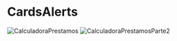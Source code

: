 # CardsAlerts

![CalculadoraPrestamos](https://github.com/GGbrie/CardsAlerts/assets/106721167/030ae032-2db7-43cc-b176-145bb03c6841)
![CalculadoraPrestamosParte2](https://github.com/GGbrie/CardsAlerts/assets/106721167/c26036df-843f-408a-adeb-8a7c473e2f66)
